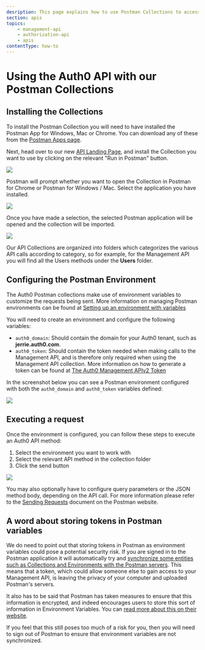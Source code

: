 ```yaml
---
desription: This page explains how to use Postman Collections to access Auth0 APIs.
section: apis
topics:
    - management-api
    - authorization-api
    - apis
contentType: how-to
---
```


# Using the Auth0 API with our Postman Collections

## Installing the Collections

To install the Postman Collection you will need to have installed the Postman App for Windows, Mac or Chrome. You can download any of these from the [Postman Apps page](https://www.getpostman.com/apps).

Next, head over to our new [API Landing Page](/api/info), and install the Collection you want to use by clicking on the relevant "Run in Postman" button.

![](/media/articles/api/postman/auth0-api-landing.png)

Postman will prompt whether you want to open the Collection in Postman for Chrome or Postman for Windows / Mac. Select the application you have installed.

![](/media/articles/api/postman/postman-open-with-dialog.png)

Once you have made a selection, the selected Postman application will be opened and the collection will be imported.

![](/media/articles/api/postman/collection-post-install.png)

Our API Collections are organized into folders which categorizes the various API calls according to category, so for example, for the Management API you will find all the Users methods under the **Users** folder.

## Configuring the Postman Environment

The Auth0 Postman collections make use of environment variables to customize the requests being sent. More information on managing Postman environments can be found at [Setting up an environment with variables](https://www.getpostman.com/docs/environments)

You will need to create an environment and configure the following variables:

* `auth0_domain`: Should contain the domain for your Auth0 tenant, such as **jerrie.auth0.com**.
* `auth0_token`: Should contain the token needed when making calls to the Management API, and is therefore only required when using the Management API collection. More information on how to generate a token can be found at [The Auth0 Management APIv2 Token](https://auth0.com/docs/api/management/v2/tokens) 

In the screenshot below you can see a Postman environment configured with both the `auth0_domain` and `auth0_token` variables defined:

![](/media/articles/api/postman/environment-configured.png)

## Executing a request

Once the environment is configured, you can follow these steps to execute an Auth0 API method:

1. Select the environment you want to work with
2. Select the relevant API method in the collection folder
3. Click the send button

![](/media/articles/api/postman/execute-api-method.png)

You may also optionally have to configure query parameters or the JSON method body, depending on the API call. For more information please refer to the [Sending Requests](https://www.getpostman.com/docs/requests) document on the Postman website.

## A word about storing tokens in Postman variables

We do need to point out that storing tokens in Postman as environment variables could pose a potential security risk.  If you are signed in to the Postman application it will automatically try and [synchronize some entities such as Collections and Environments with the Postman servers](https://www.getpostman.com/docs/sync_overview). This means that a token, which could allow someone else to gain access to your Management API, is leaving the privacy of your computer and uploaded Postman's servers.

It also has to be said that Postman has taken measures to ensure that this information is encrypted, and indeed encourages users to store this sort of information in Environment Variables. You can [read more about this on their website](https://www.getpostman.com/docs/security).

If you feel that this still poses too much of a risk for you, then you will need to sign out of Postman to ensure that environment variables are not synchronized.
